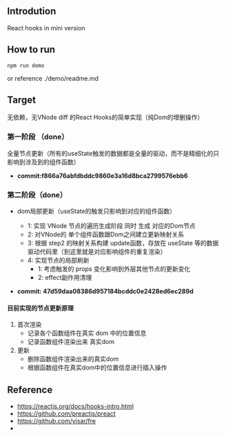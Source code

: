 ## Introdution
React hooks in mini version

## How to run

```
npm run demo
```
or reference ./demo/readme.md


## Target
无依赖，无VNode diff 的React Hooks的简单实现（纯Dom的增删操作）
### 第一阶段 （done）
全量节点更新（所有的useState触发的数据都是全量的驱动，而不是精细化的只影响到涉及到的组件函数）

* **commit:f866a76abfdbddc9860e3a16d8bca2799576ebb6**

### 第二阶段（done）
* dom局部更新（useState的触发只影响到对应的组件函数）
    - 1: 实现 VNode 节点的遍历生成阶段 同时 生成 对应的Dom节点
    - 2: 对VNode的 单个组件函数跟Dom之间建立更新映射关系
    - 3: 根据 step2 的映射关系构建 update函数，存放在 useState 等的数据驱动代码里（到这里就是对应影响组件的重复渲染）
    - 4: 实现节点的局部刷新
        - 1: 考虑触发的 props 变化影响到外层其他节点的更新变化
        - 2: effect副作用清理


* **commit: 47d59daa08386d957184bcddc0e2428ed6ec289d**

#### 目前实现的节点更新原理

1. 首次渲染
    * 记录各个函数组件在真实 dom 中的位置信息
    * 记录函数组件渲染出来 真实dom
2. 更新
    * 删除函数组件渲染出来的真实dom
    * 根据函数组件在真实dom中的位置信息进行插入操作
## Reference

* https://reactjs.org/docs/hooks-intro.html
* https://github.com/preactjs/preact
* https://github.com/yisar/fre
* 